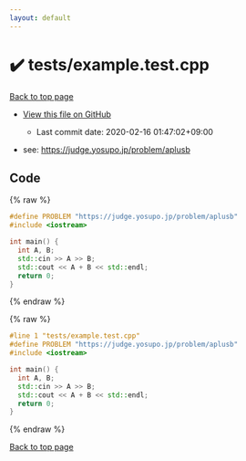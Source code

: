 ```yaml
---
layout: default
---
```


<!-- mathjax config similar to math.stackexchange -->
<script type="text/javascript" async
  src="https://cdnjs.cloudflare.com/ajax/libs/mathjax/2.7.5/MathJax.js?config=TeX-MML-AM_CHTML">
</script>
<script type="text/x-mathjax-config">
  MathJax.Hub.Config({
    TeX: { equationNumbers: { autoNumber: "AMS" }},
    tex2jax: {
      inlineMath: [ ['$','$'] ],
      processEscapes: true
    },
    "HTML-CSS": { matchFontHeight: false },
    displayAlign: "left",
    displayIndent: "2em"
  });
</script>

<script type="text/javascript" src="https://cdnjs.cloudflare.com/ajax/libs/jquery/3.4.1/jquery.min.js"></script>
<script src="https://cdn.jsdelivr.net/npm/jquery-balloon-js@1.1.2/jquery.balloon.min.js" integrity="sha256-ZEYs9VrgAeNuPvs15E39OsyOJaIkXEEt10fzxJ20+2I=" crossorigin="anonymous"></script>
<script type="text/javascript" src="../../assets/js/copy-button.js"></script>
<link rel="stylesheet" href="../../assets/css/copy-button.css" />


# :heavy_check_mark: tests/example.test.cpp

<a href="../../index.html">Back to top page</a>

* <a href="{{ site.github.repository_url }}/blob/master/tests/example.test.cpp">View this file on GitHub</a>
    - Last commit date: 2020-02-16 01:47:02+09:00


* see: <a href="https://judge.yosupo.jp/problem/aplusb">https://judge.yosupo.jp/problem/aplusb</a>


## Code

<a id="unbundled"></a>
{% raw %}
```cpp
#define PROBLEM "https://judge.yosupo.jp/problem/aplusb"
#include <iostream>

int main() {
  int A, B;
  std::cin >> A >> B;
  std::cout << A + B << std::endl;
  return 0;
}
```
{% endraw %}

<a id="bundled"></a>
{% raw %}
```cpp
#line 1 "tests/example.test.cpp"
#define PROBLEM "https://judge.yosupo.jp/problem/aplusb"
#include <iostream>

int main() {
  int A, B;
  std::cin >> A >> B;
  std::cout << A + B << std::endl;
  return 0;
}

```
{% endraw %}

<a href="../../index.html">Back to top page</a>

